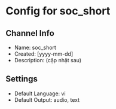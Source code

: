 # Config for soc_short

## Channel Info
- Name: soc_short
- Created: [yyyy-mm-dd]
- Description: (cập nhật sau)

## Settings
- Default Language: vi
- Default Output: audio, text